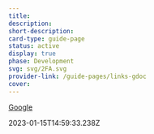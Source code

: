 ```yaml
---
title: 
description: 
short-description: 
card-type: guide-page
status: active
display: true
phase: Development
svg: svg/2FA.svg
provider-link: /guide-pages/links-gdoc
cover: 
---
```

<div class="content-section">
<div class="section-container" markdown="1">

[Google](https://google.com)
</div>
</div> 2023-01-15T14:59:33.238Z